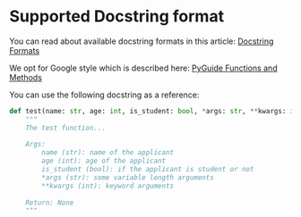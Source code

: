 # Supported Docstring format

You can read about available docstring formats in this article: [Docstring Formats](https://realpython.com/documenting-python-code/#docstring-formats)

We opt for Google style which is described here: [PyGuide Functions and Methods](https://github.com/google/styleguide/blob/gh-pages/pyguide.md#383-functions-and-methods)

You can use the following docstring as a reference:

```py title="test.py"
def test(name: str, age: int, is_student: bool, *args: str, **kwargs: int) -> None:
    """
    The test function...
    
    Args:
        name (str): name of the applicant
        age (int): age of the applicant
        is_student (bool): if the applicant is student or not
        *args (str): some variable length arguments
        **kwargs (int): keyword arguments
        
    Return: None
    """
```
